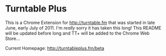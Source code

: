 # Turntable Plus
This is a Chrome Extension for http://turntable.fm that was started in late June, early July of 2011. I'm _really_ sorry it has taken this long! This README will be updated before long and TT+ will be added to the Chrome Web Store...

Current Homepage: http://turntableplus.fm/beta
